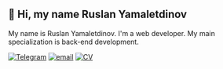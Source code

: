 ## 👋 Hi, my name Ruslan Yamaletdinov
My name is Ruslan Yamaletdinov. I'm a web developer. My main specialization is back-end development.

[![Telegram](https://img.shields.io/badge/Telegram-ping-%232CA5E0?style=flat&logo=telegram)](https://t.me/green_tmz)
[![email](https://img.shields.io/badge/email-blueviolet?style=flat)](mailto:green.tmz@yandex.ru)
[![CV](https://img.shields.io/badge/CV-hire-success?style=flat)](https://hh.ru/resume/2e565c77ff0d8d845d0039ed1f4c6d44574632)

<!--
**green-tmz/green-tmz** is a ✨ _special_ ✨ repository because its `README.md` (this file) appears on your GitHub profile.

Here are some ideas to get you started:

- 🔭 I’m currently working on ...
- 🌱 I’m currently learning ...
- 👯 I’m looking to collaborate on ...
- 🤔 I’m looking for help with ...
- 💬 Ask me about ...
- 📫 How to reach me: ...
- 😄 Pronouns: ...
- ⚡ Fun fact: ...
-->
